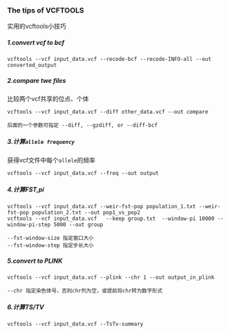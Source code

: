 ### The tips of VCFTOOLS
实用的vcftools小技巧
##### 1.convert vcf to bcf
```
vcftools --vcf input_data.vcf --recode-bcf --recode-INFO-all --out converted_output
```
##### 2.compare twe files
比较两个vcf共享的位点、个体
```
vcftools --vcf input_data.vcf --diff other_data.vcf --out compare

后面的一个参数可指定 --diff, --gzdiff, or --diff-bcf
```
##### 3.计算`allele frequency`
获得vcf文件中每个`allele`的频率
```
vcftools --vcf input_data.vcf --freq --out output
```
##### 4.计算FST,pi
```
vcftools --vcf input_data.vcf --weir-fst-pop population_1.txt --weir-fst-pop population_2.txt --out pop1_vs_pop2
vcftools --vcf input_data.vcf   --keep group.txt  --window-pi 10000 --window-pi-step 5000 --out group

--fst-window-size 指定窗口大小
--fst-window-step 指定步长大小
```

##### 5.convert to PLINK
```
vcftools --vcf input_data.vcf --plink --chr 1 --out output_in_plink

--chr 指定染色体号，否则chr列为空，或提前将chr转为数字形式
```

##### 6.计算TS/TV
```
vcftools --vcf input_data.vcf --TsTv-summary 
```
